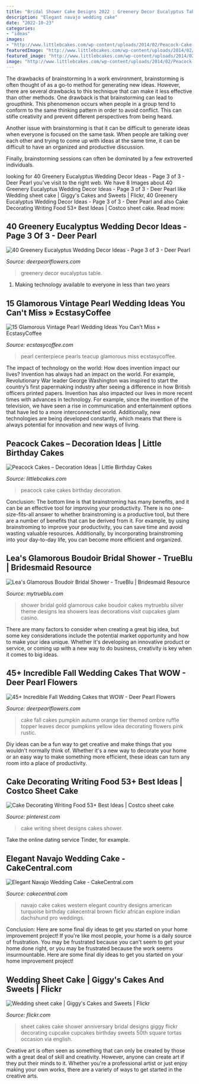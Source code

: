 ```yaml
---
title: "Bridal Shower Cake Designs 2022 : Greenery Decor Eucalyptus Table"
description: "Elegant navajo wedding cake"
date: "2022-10-23"
categories:
- "ideas"
images:
- "http://www.littlebcakes.com/wp-content/uploads/2014/02/Peacock-Cake-Ideas.jpg"
featuredImage: "http://www.littlebcakes.com/wp-content/uploads/2014/02/Peacock-Cake-Ideas.jpg"
featured_image: "http://www.littlebcakes.com/wp-content/uploads/2014/02/Peacock-Cake-Ideas.jpg"
image: "http://www.littlebcakes.com/wp-content/uploads/2014/02/Peacock-Cake-Ideas.jpg"
---
```



The drawbacks of brainstorming
In a work environment, brainstorming is often thought of as a go-to method for generating new ideas. However, there are several drawbacks to this technique that can make it less effective than other methods.
One drawback is that brainstorming can lead to groupthink. This phenomenon occurs when people in a group tend to conform to the same thinking pattern in order to avoid conflict. This can stifle creativity and prevent different perspectives from being heard.

Another issue with brainstorming is that it can be difficult to generate ideas when everyone is focused on the same task. When people are talking over each other and trying to come up with ideas at the same time, it can be difficult to have an organized and productive discussion.

Finally, brainstorming sessions can often be dominated by a few extroverted individuals.

	

		
looking for 40 Greenery Eucalyptus Wedding Decor Ideas - Page 3 of 3 - Deer Pearl you've visit to the right web. We have 8 Images about 40 Greenery Eucalyptus Wedding Decor Ideas - Page 3 of 3 - Deer Pearl like Wedding sheet cake | Giggy&#039;s Cakes and Sweets | Flickr, 40 Greenery Eucalyptus Wedding Decor Ideas - Page 3 of 3 - Deer Pearl and also Cake Decorating Writing Food 53+ Best Ideas | Costco sheet cake. Read more:
		
    
## 40 Greenery Eucalyptus Wedding Decor Ideas - Page 3 Of 3 - Deer Pearl

<img loading=lazy src="https://www.deerpearlflowers.com/wp-content/uploads/2015/01/Copper-lantern-with-church-candle-and-greenery-table-centrepiece.jpg" onerror="this.onerror=null;this.src='https://tse4.mm.bing.net/th?id=OIP.I0ybxhLUFBgTYxmYZgu82gHaLH&amp;pid=15.1';" alt="40 Greenery Eucalyptus Wedding Decor Ideas - Page 3 of 3 - Deer Pearl">

_Source: deerpearlflowers.com_

>greenery decor eucalyptus table. 

	

1. Making technology available to everyone in less than two years 

    
## 15 Glamorous Vintage Pearl Wedding Ideas You Can&#039;t Miss » EcstasyCoffee

<img loading=lazy src="https://i1.wp.com/www.ecstasycoffee.com/wp-content/uploads/2016/11/vintage-teacup-and-pearls-wedding-centerpiece.jpg?resize=564%2C846" onerror="this.onerror=null;this.src='https://tse2.mm.bing.net/th?id=OIP.8Yfd9O_muYf5NBbhWr4r9AHaLH&amp;pid=15.1';" alt="15 Glamorous Vintage Pearl Wedding Ideas You Can&#039;t Miss » EcstasyCoffee">

_Source: ecstasycoffee.com_

>pearl centerpiece pearls teacup glamorous miss ecstasycoffee. 

	

The impact of technology on the world: How does invention impact our lives?
Invention has always had an impact on the world. For example, Revolutionary War leader George Washington was inspired to start the country’s first papermaking industry after seeing a difference in how British officers printed papers. Invention has also impacted our lives in more recent times with advances in technology. For example, since the invention of the television, we have seen a rise in communication and entertainment options that have led to a more interconnected world. Additionally, new technologies are being developed constantly, which means that there is always potential for innovation and new ways of living.

    
## Peacock Cakes – Decoration Ideas | Little Birthday Cakes

<img loading=lazy src="http://www.littlebcakes.com/wp-content/uploads/2014/02/Peacock-Cake-Ideas.jpg" onerror="this.onerror=null;this.src='https://tse1.mm.bing.net/th?id=OIP.gVBzUWngRB1_0sMhLdhksAHaK6&amp;pid=15.1';" alt="Peacock Cakes – Decoration Ideas | Little Birthday Cakes">

_Source: littlebcakes.com_

>peacock cake cakes birthday decoration. 

	

Conclusion: The bottom line is that brainstroming has many benefits, and it can be an effective tool for improving your productivity.
There is no one-size-fits-all answer to whether brainstroming is a productive tool, but there are a number of benefits that can be derived from it. For example, by using brainstroming to improve your productivity, you can save time and avoid wasting valuable resources. Additionally, by incorporating brainstroming into your day-to-day life, you can become more efficient and organized.

    
## Lea&#039;s Glamorous Boudoir Bridal Shower - TrueBlu | Bridesmaid Resource

<img loading=lazy src="http://mytrueblu.com/wp-content/uploads/2014/04/0976-279-2561457856-O.jpg" onerror="this.onerror=null;this.src='https://tse4.mm.bing.net/th?id=OIP.HnzPBlWzLlz5hqh3jzq6PwHaLI&amp;pid=15.1';" alt="Lea&#039;s Glamorous Boudoir Bridal Shower - TrueBlu | Bridesmaid Resource">

_Source: mytrueblu.com_

>shower bridal gold glamorous cake boudoir cakes mytrueblu silver theme designs lea showers leas decorations visit cupcakes glam casino. 

	

There are many factors to consider when creating a great big idea, but some key considerations include the potential market opportunity and how to make your idea unique. Whether it's developing an innovative product or service, or coming up with a new way to do business, creativity is key when it comes to big ideas.

    
## 45+ Incredible Fall Wedding Cakes That WOW - Deer Pearl Flowers

<img loading=lazy src="https://www.deerpearlflowers.com/wp-content/uploads/2015/05/tired-cake-with-an-orange-ombre-ruffle-mid-tier-and-a-pumpkin-topper-683x1024.jpg" onerror="this.onerror=null;this.src='https://tse1.mm.bing.net/th?id=OIP.zCyGfXer-PM6ZllIfHNxBwHaLG&amp;pid=15.1';" alt="45+ Incredible Fall Wedding Cakes that WOW - Deer Pearl Flowers">

_Source: deerpearlflowers.com_

>cake fall cakes pumpkin autumn orange tier themed ombre ruffle topper leaves decor pumpkins yellow idea decorating flowers pink rustic. 

	

Diy ideas can be a fun way to get creative and make things that you wouldn't normally think of. Whether it's a new way to decorate your home or an easy way to make something more efficient, these ideas can turn any room into a place of productivity.

    
## Cake Decorating Writing Food 53+ Best Ideas | Costco Sheet Cake

<img loading=lazy src="https://i.pinimg.com/736x/8b/ce/5a/8bce5a1770117f32cee75ab89aaa9559.jpg" onerror="this.onerror=null;this.src='https://tse4.mm.bing.net/th?id=OIP.1g591R-3MDs_S-yvh9VNtwAAAA&amp;pid=15.1';" alt="Cake Decorating Writing Food 53+ Best Ideas | Costco sheet cake">

_Source: pinterest.com_

>cake writing sheet designs cakes shower. 

	

Take the online dating service Tinder, for example.

    
## Elegant Navajo Wedding Cake - CakeCentral.com

<img loading=lazy src="https://cdn001.cakecentral.com/gallery/2016/05/900_elegant-navajo-wedding-cake-58392fljFV.jpg" onerror="this.onerror=null;this.src='https://tse1.mm.bing.net/th?id=OIP.7hNTPunBT2qYFY3yDSQm8AHaL1&amp;pid=15.1';" alt="Elegant Navajo Wedding Cake - CakeCentral.com">

_Source: cakecentral.com_

>navajo cake cakes western elegant country designs american turquoise birthday cakecentral brown flickr african explore indian dachshund pro weddings. 

	

Conclusion: Here are some final diy ideas to get you started on your home improvement project!
If you're like most people, your home is a daily source of frustration. You may be frustrated because you can't seem to get your home done right, or you may be frustrated because the work seems insurmountable. Here are some final diy ideas to get you started on your home improvement project!

    
## Wedding Sheet Cake | Giggy&#039;s Cakes And Sweets | Flickr

<img loading=lazy src="https://live.staticflickr.com/3029/3014824706_e7e46c6912_b.jpg" onerror="this.onerror=null;this.src='https://tse2.mm.bing.net/th?id=OIP.pP0a0vP6CYFj54FllLhi0wHaFj&amp;pid=15.1';" alt="Wedding sheet cake | Giggy&#039;s Cakes and Sweets | Flickr">

_Source: flickr.com_

>sheet cakes cake shower anniversary bridal designs giggy flickr decorating cupcake cupcakes birthday sweets 50th square tortas occasion via english. 

	

Creative art is often seen as something that can only be created by those with a great deal of skill and creativity. However, anyone can create art if they put their minds to it. Whether you're a professional artist or just enjoy making your own works, there are a variety of ways to get started in the creative arts.

